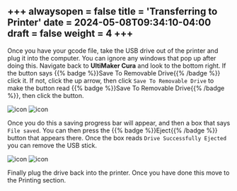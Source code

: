 +++
alwaysopen = false
title = 'Transferring to Printer'
date = 2024-05-08T09:34:10-04:00
draft = false
weight = 4
+++
---

Once you have your gcode file, take the USB drive out of the printer and plug it into the computer. You can ignore any windows that pop up after doing this. Navigate back to **UltiMaker Cura** and look to the bottom right. If the button says {{% badge %}}Save To Removable Drive{{% /badge %}} click it. If not, click the up arrow, then click `Save To Removable Drive` to make the button read {{% badge %}}Save To Removable Drive{{% /badge %}}, then click the button.


![icon](/images/141.1.PNG)
![icon](/images/141.2.PNG)

Once you do this a saving progress bar will appear, and then a box that says `File saved`. You can then press the {{% badge %}}Eject{{% /badge %}} button that appears there. Once the box reads `Drive Successfully Ejected` you can remove the USB stick.

![icon](/images/142.1.PNG)
![icon](/images/142.2.PNG)

Finally plug the drive back into the printer. Once you have done this move to the Printing section.



